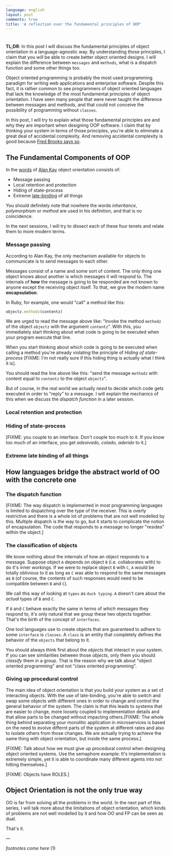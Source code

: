 ```yaml
---
language: english
layout: post
comments: true
title: 'A reflection over the fundamental principles of OOP'
---
```


# <p hidden>fundamental-principles-of-oop<p hidden>

**TL;DR**: In this post I will discuss the fundamental principles of object
orientation in a language-agnostic way. By understanding those principles, I
claim that you will be able to create better object oriented designs. I will
explain the difference between `messages` and `methods`, what is a dispatch
function and some other things too.

<span class="underline"><p hidden>excerpt-separator<p hidden></span>

Object oriented programming is probably the most used programming paradigm for
writing web applications and enterprise software. Despite this fact, it is
rather common to see programmers of object oriented languages that lack the
knowledge of the most fundamental principles of object orientation. I have
seen many people that were never taught the difference between messages and
methods, and that could not conceive the possibility of programming without
`classes`.

In this post, I will try to explain what those fundamental principles are and
why they are important when designing OOP software. I claim that by thinking
your system in terms of those principles, you're able to eliminate a great
deal of accidental complexity. And removing accidental complexity is good
because [Fred Brooks says so](http://www.cs.nott.ac.uk/~cah/G51ISS/Documents/NoSilverBullet.html).

## The Fundamental Components of OOP

In the [words](http://userpage.fu-berlin.de/~ram/pub/pub_jf47ht81Ht/doc_kay_oop_en) of [Alan Kay](http://www.google.com.br/url?sa%3Dt&rct%3Dj&q%3D&esrc%3Ds&source%3Dweb&cd%3D1&cad%3Drja&uact%3D8&ved%3D0CB4QFjAA&url%3Dhttp%253A%252F%252Fen.wikipedia.org%252Fwiki%252FAlan_Kay&ei%3Di8cYVdGNOLj8sASysoDoCA&usg%3DAFQjCNFAbKq6oGgxj1LCaMDGdb4PdpvYbQ&sig2%3DVl2xIc3CmvaTjzEO48L6vw) object orientation consists of:

-   Message passing
-   Local retention and protection
-   Hiding of state-process
-   Extreme [late-binding](http://en.wikipedia.org/wiki/Late_binding) of all things

You should definitely note that nowhere the words *inheritance*,
*polymorphism* or *method* are used in his definition, and that is no
coincidence.

In the next sessions, I will try to dissect each of these four tenets and
relate them to more modern terms.

### Message passing

According to Alan Kay, the only mechanism available for objects to
communicate is to send messages to each other.

Messages consist of a name and some sort of content. The only thing one
object knows about another is which messages it will respond to. The
internals of **how** the message is going to be responded are not known to
anyone except the receiving object itself. To that, we give the modern name
**encapsulation**.

In Ruby, for example, one would "call" a method like this:

```ruby
objectz.methodz(contentz)
```

We are urged to read the message above like: "Invoke the method `methodz` of
the object `objectz` with the argument `contentz`". With this, you
immediately start thinking about what code is going to be executed when your
program execute that line.

When you start thinking about which code is going to be executed when
calling a method you're already violating the principle of *Hiding of
state-process* <span class="underline">[FIXME: I'm not really sure if this hiding thing is actually
what I think it is]</span>.

You should read the line above like this: "send the message `methodz` with
content equal to `contentz` to the object `objectz`".

But of course, in the real world we actually *need* to decide which code
gets executed in order to "reply" to a message. I will explain the mechanics
of this when we discuss the *dispatch function* in a later session.

### Local retention and protection

### Hiding of state-process

[FIXME: you couple to an interface. Don't couple too much to it. If you know
too much of an interface, you get *adesivado, colado, aderido* to it.]

### Extreme late binding of all things

## How languages bridge the abstract world of OO with the concrete one

### The dispatch function

[FIXME: The way dispatch is implemented in most programming languages is
limited to dispatching over the type of the receiver. This is overly
restrictive and there is a whole lot of problems that are not well modelled
by this. Multiple dispatch is the way to go, but it starts to complicate the
notion of encapsulation. The code that responds to a message no longer
"resides" within the object.]

### The classification of objects

We know nothing about the internals of how an object responds to a message.
Suppose object `A` depends on object `B` (i.e. collaborates with) to do it's
inner workings. If we were to replace object `B` with `C`, `A` would be
totally oblivious to it as long as `C` was able to respond to the same
messages as `B` (of course, the contents of such responses would need to be
compatible between `B` and `C`).

We call this way of looking at `types` as `duck typing`. `A` doesn't care
about the *actual* types of `B` and `C`.

If `B` and `C` behave exactly the same in terms of *which* messages they
respond to, it's only natural that we group these two objects together.
That's the birth of the concept of `interfaces`.

One tool languages use to create objects that are guaranteed to adhere to
some `interface` is `classes`. A `class` is an entity that completely
defines the behavior of the `objects` that belong to it.

You should always think first about the *objects* that interact in your
system. If you can see similarities between those *objects*, only them you
should *classify* them in a group. That is the reason why we talk about
"object oriented programming" and not "class oriented programming".

### Giving up procedural control

The main idea of object orientation is that you build your system as a set
of interacting objects. With the use of late-binding, you're able to switch
and swap some objects with different ones in order to change and control the
general behavior of the system. The claim is that this leads to systems that
are easier to change, more loosely coupled to implementation details and
that allow parts to be changed without impacting others.[FIXME: The whole
thing behind separating your monolitic application in microservices is based
on the need to evolve differnt parts of the system at different rates and
also to isolate others from those changes. We are actually trying to achieve
the same thing with object orientation, but inside the same process.]

[FIXME: Talk about how we must give up procedural control when designing
object oriented systems. Use the semaphore example: It's implementation is
extremely simple, yet it is able to coordinate many different agents into
not hitting themselves.]

[FIXME: Objects have ROLES.]

## Object Orientation is not the only true way

OO is far from solving all the problems in the world. In the next part of
this series, I will talk more about the limitations of object orientation,
which kinds of problems are not well modelled by it and how OO and FP can be
seen as dual.

That's it.

&#x2014;

*footnotes come here* (1)
